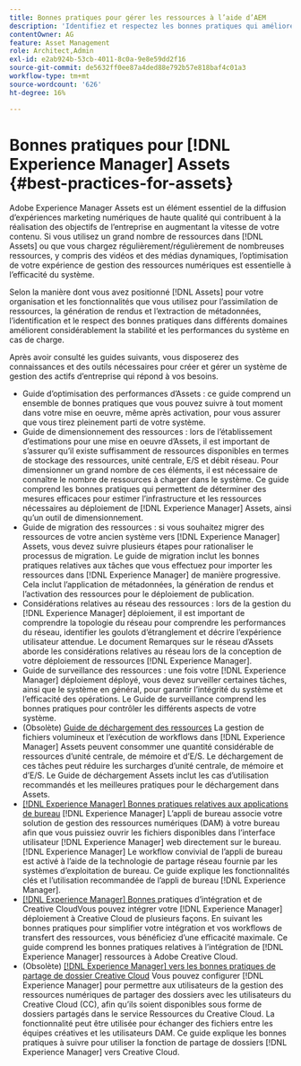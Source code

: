 ```yaml
---
title: Bonnes pratiques pour gérer les ressources à l’aide d’AEM
description: 'Identifiez et respectez les bonnes pratiques qui améliorent la stabilité et les performances du système lors de la charge, en fonction du déploiement des ressources et des fonctionnalités utilisées pour l’ingestion et le traitement des ressources. [!DNL Experience Manager] '
contentOwner: AG
feature: Asset Management
role: Architect,Admin
exl-id: e2ab924b-53cb-4011-8c0a-9e8e59dd2f16
source-git-commit: de5632ff0ee87a4ded88e792b57e818baf4c01a3
workflow-type: tm+mt
source-wordcount: '626'
ht-degree: 16%

---
```


# Bonnes pratiques pour [!DNL Experience Manager] Assets {#best-practices-for-assets}

Adobe Experience Manager Assets est un élément essentiel de la diffusion d’expériences marketing numériques de haute qualité qui contribuent à la réalisation des objectifs de l’entreprise en augmentant la vitesse de votre contenu. Si vous utilisez un grand nombre de ressources dans [!DNL Assets] ou que vous chargez régulièrement/régulièrement de nombreuses ressources, y compris des vidéos et des médias dynamiques, l’optimisation de votre expérience de gestion des ressources numériques est essentielle à l’efficacité du système.

Selon la manière dont vous avez positionné [!DNL Assets] pour votre organisation et les fonctionnalités que vous utilisez pour l’assimilation de ressources, la génération de rendus et l’extraction de métadonnées, l’identification et le respect des bonnes pratiques dans différents domaines améliorent considérablement la stabilité et les performances du système en cas de charge.

Après avoir consulté les guides suivants, vous disposerez des connaissances et des outils nécessaires pour créer et gérer un système de gestion des actifs d’entreprise qui répond à vos besoins.

* [](performance-tuning-guidelines.md)
Guide d’optimisation des performances d’Assets : ce guide comprend un ensemble de bonnes pratiques que vous pouvez suivre à tout moment dans votre mise en oeuvre, même après activation, pour vous assurer que vous tirez pleinement parti de votre système.
* [](assets-sizing-guide.md)
Guide de dimensionnement des ressources : lors de l’établissement d’estimations pour une mise en oeuvre d’Assets, il est important de s’assurer qu’il existe suffisamment de ressources disponibles en termes de stockage des ressources, unité centrale, E/S et débit réseau. Pour dimensionner un grand nombre de ces éléments, il est nécessaire de connaître le nombre de ressources à charger dans le système. Ce guide comprend les bonnes pratiques qui permettent de déterminer des mesures efficaces pour estimer l’infrastructure et les ressources nécessaires au déploiement de [!DNL Experience Manager] Assets, ainsi qu’un outil de dimensionnement.
* [](assets-migration-guide.md)
Guide de migration des ressources : si vous souhaitez migrer des ressources de votre ancien système vers  [!DNL Experience Manager] Assets, vous devez suivre plusieurs étapes pour rationaliser le processus de migration. Le guide de migration inclut les bonnes pratiques relatives aux tâches que vous effectuez pour importer les ressources dans [!DNL Experience Manager] de manière progressive. Cela inclut l’application de métadonnées, la génération de rendus et l’activation des ressources pour le déploiement de publication.
* [](assets-network-considerations.md)
Considérations relatives au réseau des ressources : lors de la gestion du  [!DNL Experience Manager] déploiement, il est important de comprendre la topologie du réseau pour comprendre les performances du réseau, identifier les goulots d’étranglement et décrire l’expérience utilisateur attendue. Le document Remarques sur le réseau d’Assets aborde les considérations relatives au réseau lors de la conception de votre déploiement de ressources [!DNL Experience Manager].
* [](assets-monitoring-best-practices.md)
Guide de surveillance des ressources : une fois votre  [!DNL Experience Manager] déploiement déployé, vous devez surveiller certaines tâches, ainsi que le système en général, pour garantir l’intégrité du système et l’efficacité des opérations. Le Guide de surveillance comprend les bonnes pratiques pour contrôler les différents aspects de votre système.
* (Obsolète) [Guide de déchargement des ressources](assets-offloading-best-practices.md)
La gestion de fichiers volumineux et l’exécution de workflows dans [!DNL Experience Manager] Assets peuvent consommer une quantité considérable de ressources d’unité centrale, de mémoire et d’E/S. Le déchargement de ces tâches peut réduire les surcharges d’unité centrale, de mémoire et d’E/S. Le Guide de déchargement Assets inclut les cas d’utilisation recommandés et les meilleures pratiques pour le déchargement dans Assets.
* [[!DNL Experience Manager] Bonnes pratiques relatives aux applications de bureau](https://helpx.adobe.com/fr/experience-manager/desktop-app/aem-desktop-app-best-practices.html)
   [!DNL Experience Manager] L’appli de bureau associe votre solution de gestion des ressources numériques (DAM) à votre bureau afin que vous puissiez ouvrir les fichiers disponibles dans l’interface utilisateur  [!DNL Experience Manager] web directement sur le bureau. [!DNL Experience Manager] Le workflow convivial de l’appli de bureau est activé à l’aide de la technologie de partage réseau fournie par les systèmes d’exploitation de bureau. Ce guide explique les fonctionnalités clés et l’utilisation recommandée de l’appli de bureau [!DNL Experience Manager].
* [[!DNL Experience Manager] Bonnes ](aem-cc-integration-best-practices.md)
pratiques d’intégration et de Creative CloudVous pouvez intégrer votre  [!DNL Experience Manager] déploiement à Creative Cloud de plusieurs façons. En suivant les bonnes pratiques pour simplifier votre intégration et vos workflows de transfert des ressources, vous bénéficiez d’une efficacité maximale. Ce guide comprend les bonnes pratiques relatives à l’intégration de [!DNL Experience Manager] ressources à Adobe Creative Cloud.
* (Obsolète) [[!DNL Experience Manager] vers les bonnes pratiques de partage de dossier Creative Cloud](aem-cc-folder-sharing-best-practices.md)
Vous pouvez configurer [!DNL Experience Manager] pour permettre aux utilisateurs de la gestion des ressources numériques de partager des dossiers avec les utilisateurs du Creative Cloud (CC), afin qu’ils soient disponibles sous forme de dossiers partagés dans le service Ressources du Creative Cloud. La fonctionnalité peut être utilisée pour échanger des fichiers entre les équipes créatives et les utilisateurs DAM. Ce guide explique les bonnes pratiques à suivre pour utiliser la fonction de partage de dossiers [!DNL Experience Manager] vers Creative Cloud.
